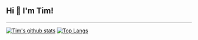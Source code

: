 ## Hi 👋 I'm Tim!

---

[![Tim's github stats](https://github-readme-stats.vercel.app/api?username=thostetler)](https://github.com/thostetler/github-readme-stats)
[![Top Langs](https://github-readme-stats.vercel.app/api/top-langs/?username=thostetler&layout=compact)](https://github.com/thostetler/github-readme-stats)
